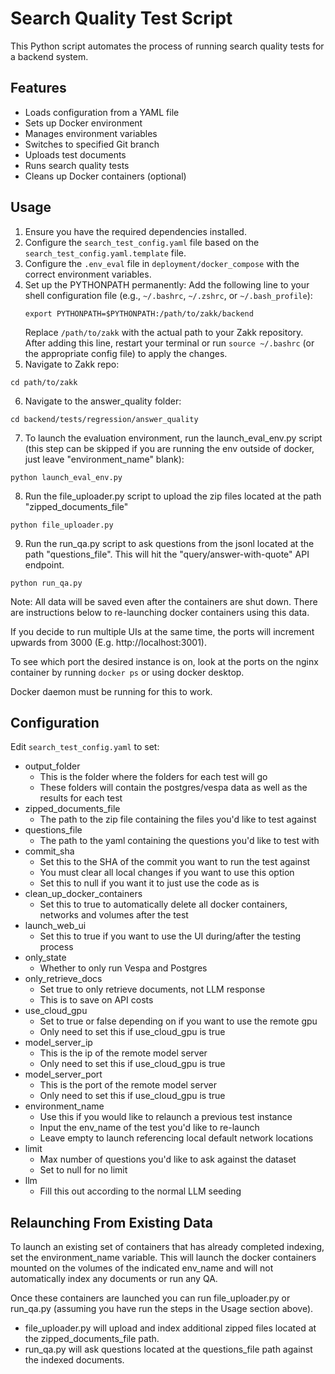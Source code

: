 # Search Quality Test Script

This Python script automates the process of running search quality tests for a backend system.

## Features

- Loads configuration from a YAML file
- Sets up Docker environment
- Manages environment variables
- Switches to specified Git branch
- Uploads test documents
- Runs search quality tests
- Cleans up Docker containers (optional)

## Usage

1. Ensure you have the required dependencies installed.
2. Configure the `search_test_config.yaml` file based on the `search_test_config.yaml.template` file.
3. Configure the `.env_eval` file in `deployment/docker_compose` with the correct environment variables.
4. Set up the PYTHONPATH permanently:
   Add the following line to your shell configuration file (e.g., `~/.bashrc`, `~/.zshrc`, or `~/.bash_profile`):
   ```
   export PYTHONPATH=$PYTHONPATH:/path/to/zakk/backend
   ```
   Replace `/path/to/zakk` with the actual path to your Zakk repository.
   After adding this line, restart your terminal or run `source ~/.bashrc` (or the appropriate config file) to apply the changes.
5. Navigate to Zakk repo:

```
cd path/to/zakk
```

6. Navigate to the answer_quality folder:

```
cd backend/tests/regression/answer_quality
```

7. To launch the evaluation environment, run the launch_eval_env.py script (this step can be skipped if you are running the env outside of docker, just leave "environment_name" blank):

```
python launch_eval_env.py
```

8. Run the file_uploader.py script to upload the zip files located at the path "zipped_documents_file"

```
python file_uploader.py
```

9. Run the run_qa.py script to ask questions from the jsonl located at the path "questions_file". This will hit the "query/answer-with-quote" API endpoint.

```
python run_qa.py
```

Note: All data will be saved even after the containers are shut down. There are instructions below to re-launching docker containers using this data.

If you decide to run multiple UIs at the same time, the ports will increment upwards from 3000 (E.g. http://localhost:3001).

To see which port the desired instance is on, look at the ports on the nginx container by running `docker ps` or using docker desktop.

Docker daemon must be running for this to work.

## Configuration

Edit `search_test_config.yaml` to set:

- output_folder
  - This is the folder where the folders for each test will go
  - These folders will contain the postgres/vespa data as well as the results for each test
- zipped_documents_file
  - The path to the zip file containing the files you'd like to test against
- questions_file
  - The path to the yaml containing the questions you'd like to test with
- commit_sha
  - Set this to the SHA of the commit you want to run the test against
  - You must clear all local changes if you want to use this option
  - Set this to null if you want it to just use the code as is
- clean_up_docker_containers
  - Set this to true to automatically delete all docker containers, networks and volumes after the test
- launch_web_ui
  - Set this to true if you want to use the UI during/after the testing process
- only_state
  - Whether to only run Vespa and Postgres
- only_retrieve_docs
  - Set true to only retrieve documents, not LLM response
  - This is to save on API costs
- use_cloud_gpu
  - Set to true or false depending on if you want to use the remote gpu
  - Only need to set this if use_cloud_gpu is true
- model_server_ip
  - This is the ip of the remote model server
  - Only need to set this if use_cloud_gpu is true
- model_server_port
  - This is the port of the remote model server
  - Only need to set this if use_cloud_gpu is true
- environment_name
  - Use this if you would like to relaunch a previous test instance
  - Input the env_name of the test you'd like to re-launch
  - Leave empty to launch referencing local default network locations
- limit
  - Max number of questions you'd like to ask against the dataset
  - Set to null for no limit
- llm
  - Fill this out according to the normal LLM seeding

## Relaunching From Existing Data

To launch an existing set of containers that has already completed indexing, set the environment_name variable. This will launch the docker containers mounted on the volumes of the indicated env_name and will not automatically index any documents or run any QA.

Once these containers are launched you can run file_uploader.py or run_qa.py (assuming you have run the steps in the Usage section above).

- file_uploader.py will upload and index additional zipped files located at the zipped_documents_file path.
- run_qa.py will ask questions located at the questions_file path against the indexed documents.
